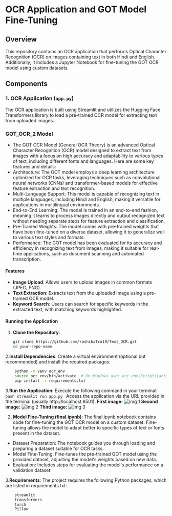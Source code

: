 # OCR Application and GOT Model Fine-Tuning

## Overview
This repository contains an OCR application that performs Optical Character Recognition (OCR) on images containing text in both Hindi and English. Additionally, it includes a Jupyter Notebook for fine-tuning the GOT OCR model using custom datasets.

## Components

### 1. OCR Application (`app.py`)
The OCR application is built using Streamlit and utilizes the Hugging Face Transformers library to load a pre-trained OCR model for extracting text from uploaded images.

### GOT_OCR_2 Model 
- The GOT OCR Model (General OCR Theory) is an advanced Optical Character Recognition (OCR) model designed to extract text from images with a focus on high accuracy and adaptability to various types of text, including different fonts and languages. Here are some key features and details:
- Architecture: The GOT model employs a deep learning architecture optimized for OCR tasks, leveraging techniques such as convolutional neural networks (CNNs) and transformer-based models for effective feature extraction and text recognition.
- Multi-Language Support: This model is capable of recognizing text in multiple languages, including Hindi and English, making it versatile for applications in multilingual environments.
- End-to-End Learning: The model is trained in an end-to-end fashion, meaning it learns to process images directly and output recognized text without needing separate steps for feature extraction and classification.
- Pre-Trained Weights: The model comes with pre-trained weights that have been fine-tuned on a diverse dataset, allowing it to generalize well to various text styles and formats.
- Performance: The GOT model has been evaluated for its accuracy and efficiency in recognizing text from images, making it suitable for real-time applications, such as document scanning and automated transcription.

  
#### Features
- **Image Upload**: Allows users to upload images in common formats (JPEG, PNG).
- **Text Extraction**: Extracts text from the uploaded image using a pre-trained OCR model.
- **Keyword Search**: Users can search for specific keywords in the extracted text, with matching keywords highlighted.

#### Running the Application
1. **Clone the Repository**:
   ```bash
   git clone https://github.com/rashibatra19/Text_OCR.git
   cd your-repo-name
2.**Install Dependencies**:
  Create a virtual environment (optional but recommended) and install the required packages:
  ```bash
      python -m venv ocr_env
      source ocr_env/bin/activate  # On Windows use: ocr_env\Scripts\activate
      pip install -r requirements.txt
```
3.**Run the Application**: 
  Execute the following command in your terminal:
    ```bash
      streamlit run app.py
      ```
      Access the application via the URL provided in the terminal (usually http://localhost:8501).
  **First image:**
 ![img 1 ](https://github.com/user-attachments/assets/1c102b5e-4b8c-4dac-b999-2a708825fea1)
 **Second image:**
![img 2](https://github.com/user-attachments/assets/6cb1ba67-0521-4e14-ae89-28464b6c7e3e)
**Third image:**
![img 3](https://github.com/user-attachments/assets/3a76ba0c-440f-4734-ae81-d87bd1e15f81)

2. **Model Fine-Tuning (final.ipynb)**:
    The final.ipynb notebook contains code for fine-tuning the GOT OCR model on a custom dataset. Fine-tuning allows the model to adapt better to specific types of     text or fonts present in the dataset.

- Dataset Preparation: The notebook guides you through loading and preparing a dataset suitable for OCR tasks.
- Model Fine-Tuning: Fine-tunes the pre-trained GOT model using the provided dataset, adjusting the model's weights based on new data.
- Evaluation: Includes steps for evaluating the model's performance on a validation dataset.

3.**Requirements**:
  The project requires the following Python packages, which are listed in requirements.txt:
```bash
    streamlit
    transformers
    torch
    Pillow
```
